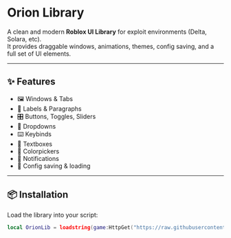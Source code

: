# Orion Library

A clean and modern **Roblox UI Library** for exploit environments (Delta, Solara, etc).  
It provides draggable windows, animations, themes, config saving, and a full set of UI elements.

---

## ✨ Features
- 🖼️ Windows & Tabs
- 📌 Labels & Paragraphs
- 🎛️ Buttons, Toggles, Sliders
- 📂 Dropdowns
- ⌨️ Keybinds
- 📝 Textboxes
- 🎨 Colorpickers
- 🔔 Notifications
- 💾 Config saving & loading

---

## 📦 Installation

Load the library into your script:

```lua
local OrionLib = loadstring(game:HttpGet("https://raw.githubusercontent.com/YOUR_USERNAME/YOUR_REPO/main/Orion.lua"))()
